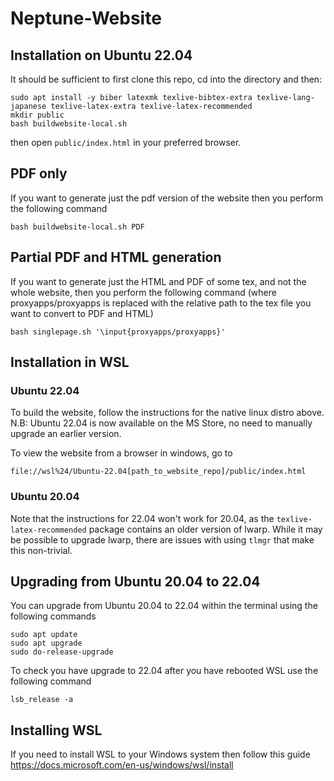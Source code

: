 # Neptune-Website

## Installation on Ubuntu 22.04

It should be sufficient to first clone this repo, cd into the directory and then:

```
sudo apt install -y biber latexmk texlive-bibtex-extra texlive-lang-japanese texlive-latex-extra texlive-latex-recommended 
mkdir public
bash buildwebsite-local.sh
```

then open `public/index.html` in your preferred browser.

## PDF only
If you want to generate just the pdf version of the website then you perform the following command

```
bash buildwebsite-local.sh PDF
```

##  Partial PDF and HTML generation
If you want to generate just the HTML and PDF of some tex, and not the whole website, then you perform the following command (where proxyapps/proxyapps is replaced with the relative path to the tex file you want to convert to PDF and HTML)

```
bash singlepage.sh '\input{proxyapps/proxyapps}'
```

## Installation in WSL
### Ubuntu 22.04
To build the website, follow the instructions for the native linux distro above.
N.B: Ubuntu 22.04 is now available on the MS Store, no need to manually upgrade an earlier version.

To view the website from a browser in windows, go to 
```
file://wsl%24/Ubuntu-22.04[path_to_website_repo]/public/index.html
```

### Ubuntu 20.04
Note that the instructions for 22.04 won't work for 20.04, as the `texlive-latex-recommended` package contains an older version of lwarp.
While it may be possible to upgrade lwarp, there are issues with using `tlmgr` that make this non-trivial.

## Upgrading from Ubuntu 20.04 to 22.04

You can upgrade from Ubuntu 20.04 to 22.04 within the terminal using the following commands
```
sudo apt update
sudo apt upgrade
sudo do-release-upgrade
```

To check you have upgrade to 22.04 after you have rebooted WSL use the following command

```
lsb_release -a
```

## Installing WSL 

If you need to install WSL to your Windows system then follow this guide https://docs.microsoft.com/en-us/windows/wsl/install
